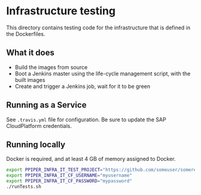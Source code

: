 # Infrastructure testing

This directory contains testing code for the infrastructure that is defined in the Dockerfiles.

## What it does

* Build the images from source
* Boot a Jenkins master using the life-cycle management script, with the built images
* Create and trigger a Jenkins job, wait for it to be green

## Running as a Service

See `.travis.yml` file for configuration.
Be sure to update the SAP CloudPlatform credentials.

## Running locally

Docker is required, and at least 4 GB of memory assigned to Docker.

```bash
export PPIPER_INFRA_IT_TEST_PROJECT="https://github.com/someuser/somerepo"
export PPIPER_INFRA_IT_CF_USERNAME="myusername"
export PPIPER_INFRA_IT_CF_PASSWORD="mypassword"
./runTests.sh
```
